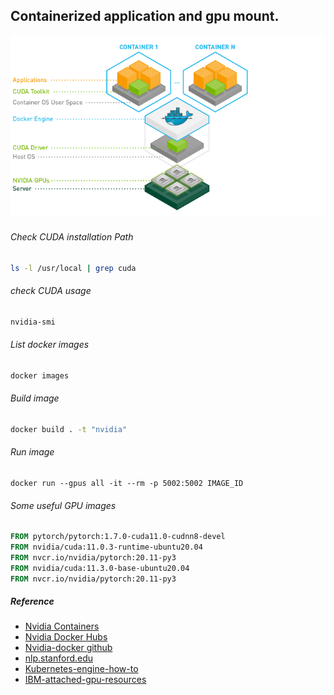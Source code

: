 ## Containerized application and gpu mount.

![](images/nvidai_container.PNG)



###### Check CUDA installation Path

```bash
ls -l /usr/local | grep cuda
```

###### check CUDA usage

```bash
nvidia-smi
```

###### List docker images

```bash
docker images
```

###### Build image

```bash
docker build . -t "nvidia"
```

###### Run image

```
docker run --gpus all -it --rm -p 5002:5002 IMAGE_ID
```



###### Some useful GPU images

```dockerfile
FROM pytorch/pytorch:1.7.0-cuda11.0-cudnn8-devel
FROM nvidia/cuda:11.0.3-runtime-ubuntu20.04
FROM nvcr.io/nvidia/pytorch:20.11-py3
FROM nvidia/cuda:11.3.0-base-ubuntu20.04
FROM nvcr.io/nvidia/pytorch:20.11-py3
```

##### Reference

- [Nvidia Containers](https://catalog.ngc.nvidia.com/orgs/nvidia/containers/pytorch)
- [Nvidia Docker Hubs](https://hub.docker.com/r/nvidia/cuda)
- [Nvidia-docker github](https://github.com/NVIDIA/nvidia-docker)
- [nlp.stanford.edu](https://nlp.stanford.edu/mistral/tutorials/gcp_plus_kubernetes.html)
- [Kubernetes-engine-how-to](https://cloud.google.com/kubernetes-engine/docs/how-to/gpus)
- [IBM-attached-gpu-resources](https://www.ibm.com/docs/en/cloud-private/3.1.2?topic=deployments-creating-deployment-attached-gpu-resources)
